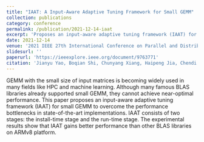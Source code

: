 ```yaml
---
title: "IAAT: A Input-Aware Adaptive Tuning Framework for Small GEMM"
collection: publications
category: conference
permalink: /publication/2021-12-14-iaat
excerpt: 'Proposes an input-aware adaptive tuning framework (IAAT) for small GEMM to overcome performance bottlenecks in state-of-the-art implementations.'
date: 2021-12-14
venue: '2021 IEEE 27th International Conference on Parallel and Distributed Systems (ICPADS)'
slidesurl: ''
paperurl: 'https://ieeexplore.ieee.org/document/9763771'
citation: 'Jianyu Yao, Boqian Shi, Chunyang Xiang, Haipeng Jia, Chendi Li, Hang Cao, Yunquan Zhang. (2021). &quot;IAAT: A Input-Aware Adaptive Tuning Framework for Small GEMM.&quot; <i>ICPADS 2021</i>. pp. 899-906.'
---
```


GEMM with the small size of input matrices is becoming widely used in many fields like HPC and machine learning. Although many famous BLAS libraries already supported small GEMM, they cannot achieve near-optimal performance. This paper proposes an input-aware adaptive tuning framework (IAAT) for small GEMM to overcome the performance bottlenecks in state-of-the-art implementations. IAAT consists of two stages: the install-time stage and the run-time stage. The experimental results show that IAAT gains better performance than other BLAS libraries on ARMv8 platform.
